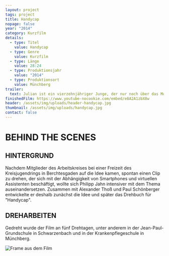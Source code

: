 ```yaml
---
layout: project
tags: project
title: Handycap
nopage: false
year: "2014"
category: Kurzfilm
details:
  - type: Titel
    value: Handycap
  - type: Genre
    value: Kurzfilm
  - type: Länge
    value: 28:24
  - type: Produktionsjahr
    value: "2014"
  - type: Produktionsort
    value: Münchberg
trailer:
  text: Julian ist ein vierzehnjähriger Junge, der nur noch über das Mobiltelefon kommuniziert und dabei seinen Freundeskreis vernachlässigt. Auch von seiner Familie nimmt er kaum noch Notiz. Erst, als seine Mutter das Handy aus dem Fenster wirft und dieses dabei kaputtgeht, sucht er wieder Kontakt zu den Mitschülern. Doch diese weisen ihn ab, nachdem er sie monatelang ignoriert hat. Als seine Mutter zur Fortbildung nach München fährt und den kleinen Bruder mitnimmt, eskaliert die Situation, denn Julian stolpert von einer Sucht zur nächsten…
finishedFilm: https://www.youtube-nocookie.com/embed/e8A2A1zbX8w
header: /assets/img/uploads/header-handycap.jpg
thumbnail: /assets/img/uploads/handycap.jpg
contact: false
---
```


# BEHIND THE SCENES

## HINTERGRUND

Nachdem Mitglieder des Arbeitskreises bei einer Freizeit des Kreisjugendrings in Berchtesgaden auf die Idee kamen, spontan einen Clip zu drehen, der sich mit der Abhängigkeit von Smartphones und virtuellen Assistenten beschäftigt, wollte sich Philipp Jahn intensiver mit dem Thema auseinandersetzen. Zusammen mit Alexander Thoß und Paul Schönberger entwickelte er deshalb zunächst die Idee und später das Drehbuch für "Handycap".

## DREHARBEITEN

Gedreht wurde der Film an fünf Drehtagen, unter anderem in der Jean-Paul-Grundschule in Schwarzenbach und in der Krankenpflegeschule in Münchberg.

![Frame aus dem Film](/assets/img/uploads/hc1.jpg "Frame aus dem Film")
